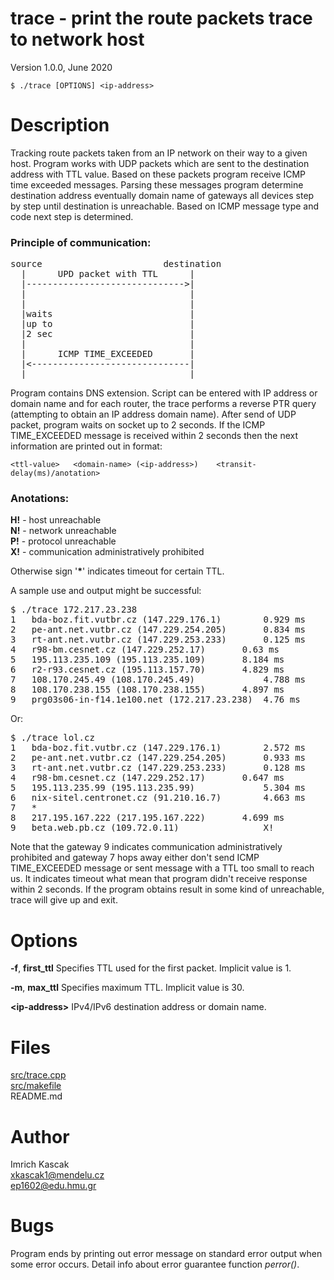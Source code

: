 # trace - print the route packets trace to network host

Version 1.0.0, June 2020

<pre><code>$ ./trace [OPTIONS] &lt;ip-address&gt; </code></pre>

# Description

Tracking route packets taken from an IP network on their way to a given host. Program works with UDP packets which are sent to the destination address with TTL value. Based on these packets program receive ICMP time exceeded messages. Parsing these messages program determine destination address eventually domain name of gateways all devices step by step until destination is unreachable. Based on ICMP message type and code next step is determined.

### Principle of communication:

<pre>
source                       destination  
  |      UPD packet with TTL      |  
  |------------------------------>|  
  |                               |
  |                               |
  |waits                          |
  |up to                          |
  |2 sec                          |
  |                               |
  |      ICMP TIME_EXCEEDED       |
  |<------------------------------|
  |                               |
</pre>

Program contains DNS extension. Script can be entered with IP address or domain name and for each router, the trace performs a reverse PTR query (attempting to obtain an IP address domain name). After send of UDP packet, program waits on socket up to 2 seconds. If the ICMP TIME_EXCEEDED message is received within 2 seconds then the next information are printed out in format:

``
<ttl-value>   <domain-name> (<ip-address>)    <transit-delay(ms)/anotation>
``

### Anotations:  
**H!**  - host unreachable  
**N!** - network unreachable  
**P!** - protocol unreachable  
**X!** - communication administratively prohibited  

Otherwise sign '**\***' indicates timeout for certain TTL.  

A sample use and output might be successful:  
<pre>
$ ./trace 172.217.23.238  
1	bda-boz.fit.vutbr.cz (147.229.176.1)		0.929 ms  
2	pe-ant.net.vutbr.cz (147.229.254.205)		0.834 ms  
3	rt-ant.net.vutbr.cz (147.229.253.233)		0.125 ms  
4	r98-bm.cesnet.cz (147.229.252.17)		0.63 ms  
5	195.113.235.109 (195.113.235.109)		8.184 ms  
6	r2-r93.cesnet.cz (195.113.157.70)		4.829 ms  
7	108.170.245.49 (108.170.245.49)		        4.788 ms  
8	108.170.238.155 (108.170.238.155)		4.897 ms  
9	prg03s06-in-f14.1e100.net (172.217.23.238)	4.76 ms  
</pre>

Or:

<pre>
$ ./trace lol.cz  
1	bda-boz.fit.vutbr.cz (147.229.176.1)		2.572 ms  
2	pe-ant.net.vutbr.cz (147.229.254.205)		0.933 ms  
3	rt-ant.net.vutbr.cz (147.229.253.233)		0.128 ms  
4	r98-bm.cesnet.cz (147.229.252.17)		0.647 ms  
5	195.113.235.99 (195.113.235.99)		        5.304 ms  
6	nix-sitel.centronet.cz (91.210.16.7)		4.663 ms  
7	*  
8	217.195.167.222 (217.195.167.222)		4.699 ms  
9	beta.web.pb.cz (109.72.0.11)		        X!  
</pre>

Note that the gateway 9 indicates communication administratively prohibited and gateway 7 hops away either don't send ICMP TIME_EXCEEDED message or sent message with a TTL too small to reach us. It indicates timeout what mean that program didn't receive response within 2 seconds. If the program obtains result in some kind of unreachable, trace will give up and exit.

# Options

**-f**, **first_ttl** Specifies TTL used for the first packet. Implicit value is 1.  

**-m**, **max_ttl** Specifies maximum TTL. Implicit value is 30.  

**\<ip-address\>** IPv4/IPv6 destination address or domain name.  

# Files

[src/trace.cpp](https://github.com/ImooKascaak/trace/blob/master/src/trace.cpp)   
[src/makefile](https://github.com/ImooKascaak/trace/blob/master/src/makefile)  
README.md  

# Author

Imrich Kascak  
<xkascak1@mendelu.cz>  
<ep1602@edu.hmu.gr>  

# Bugs

Program ends by printing out error message on standard error output when some error occurs. Detail info about error guarantee function _perror()_.
